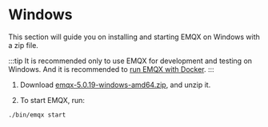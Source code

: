 # Windows

This section will guide you on installing and starting EMQX on Windows with a zip file.

:::tip
It is recommended only to use EMQX for development and testing on Windows. And it is recommended to [run EMQX with Docker](./install-docker.md).
:::

1. Download [emqx-5.0.19-windows-amd64.zip](https://www.emqx.com/zh/downloads/broker/5.0.19/emqx-5.0.19-windows-amd64.zip), and unzip it.

2. To start EMQX, run:

```shell
./bin/emqx start
```
